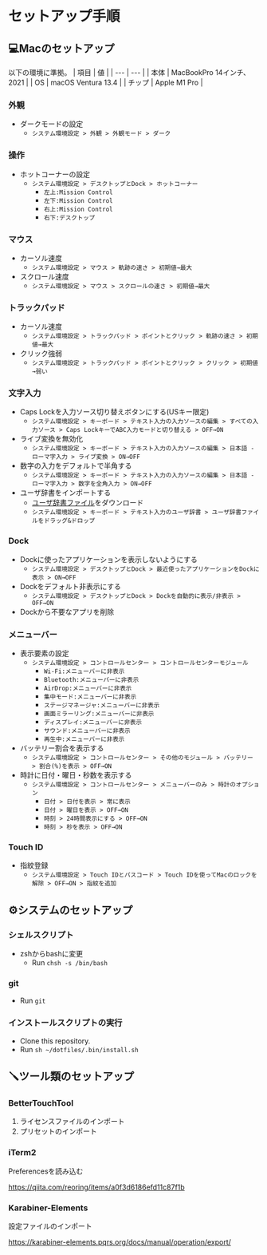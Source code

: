 # セットアップ手順
## 💻Macのセットアップ
以下の環境に準拠。
| 項目 | 値 |
| --- | --- |
| 本体 | MacBookPro 14インチ、2021 |
| OS | macOS Ventura 13.4 |
| チップ | Apple M1 Pro |

### 外観
- ダークモードの設定
  - `システム環境設定 > 外観 > 外観モード > ダーク`

### 操作
- ホットコーナーの設定
  - `システム環境設定 > デスクトップとDock > ホットコーナー`
    - `左上:Mission Control`
    - `左下:Mission Control`
    - `右上:Mission Control`
    - `右下:デスクトップ`

### マウス
- カーソル速度
  - `システム環境設定 > マウス > 軌跡の速さ > 初期値→最大`
- スクロール速度
  - `システム環境設定 > マウス > スクロールの速さ > 初期値→最大`

### トラックパッド
- カーソル速度
  - `システム環境設定 > トラックパッド > ポイントとクリック > 軌跡の速さ > 初期値→最大`
- クリック強弱
  - `システム環境設定 > トラックパッド > ポイントとクリック > クリック > 初期値→弱い`

### 文字入力
- Caps Lockを入力ソース切り替えボタンにする(USキー限定)
  - `システム環境設定 > キーボード > テキスト入力の入力ソースの編集 > すべての入力ソース > Caps LockキーでABC入力モードと切り替える > OFF→ON`
- ライブ変換を無効化
  - `システム環境設定 > キーボード > テキスト入力の入力ソースの編集 > 日本語 - ローマ字入力 > ライブ変換 > ON→OFF`
- 数字の入力をデフォルトで半角する
  - `システム環境設定 > キーボード > テキスト入力の入力ソースの編集 > 日本語 - ローマ字入力 > 数字を全角入力 > ON→OFF`
- ユーザ辞書をインポートする
  - [ユーザ辞書ファイル](https://github.com/umechanhika/dotfiles/blob/main/.config/text-substitutions-mac.plist)をダウンロード
  - `システム環境設定 > キーボード > テキスト入力のユーザ辞書 > ユーザ辞書ファイルをドラッグ&ドロップ`

### Dock
- Dockに使ったアプリケーションを表示しないようにする
  - `システム環境設定 > デスクトップとDock > 最近使ったアプリケーションをDockに表示 > ON→OFF`
- Dockをデフォルト非表示にする
  - `システム環境設定 > デスクトップとDock > Dockを自動的に表示/非表示 > OFF→ON`
- Dockから不要なアプリを削除

### メニューバー
- 表示要素の設定
  - `システム環境設定 > コントロールセンター > コントロールセンターモジュール`
    - `Wi-Fi:メニューバーに非表示` 
    - `Bluetooth:メニューバーに非表示`
    - `AirDrop:メニューバーに非表示`
    - `集中モード:メニューバーに非表示`
    - `ステージマネージャ:メニューバーに非表示`
    - `画面ミラーリング:メニューバーに非表示`
    - `ディスプレイ:メニューバーに非表示`
    - `サウンド:メニューバーに非表示`
    - `再生中:メニューバーに非表示`
- バッテリー割合を表示する
  - `システム環境設定 > コントロールセンター > その他のモジュール > バッテリー > 割合(%)を表示 > OFF→ON`
- 時計に日付・曜日・秒数を表示する
  - `システム環境設定 > コントロールセンター > メニューバーのみ > 時計のオプション`
    - `日付 > 日付を表示 > 常に表示`
    - `日付 > 曜日を表示 > OFF→ON`
    - `時刻 > 24時間表示にする > OFF→ON`
    - `時刻 > 秒を表示 > OFF→ON`

### Touch ID
- 指紋登録
  - `システム環境設定 > Touch IDとパスコード > Touch IDを使ってMacのロックを解除 > OFF→ON > 指紋を追加`

## ⚙️システムのセットアップ
### シェルスクリプト
- zshからbashに変更
  - Run `chsh -s /bin/bash`

### git
- Run `git`

### インストールスクリプトの実行
- Clone this repository.
- Run `sh ~/dotfiles/.bin/install.sh`

## 🪛ツール類のセットアップ
### BetterTouchTool
1. ライセンスファイルのインポート
2. プリセットのインポート

### iTerm2
Preferencesを読み込む

https://qiita.com/reoring/items/a0f3d6186efd11c87f1b

### Karabiner-Elements
設定ファイルのインポート

https://karabiner-elements.pqrs.org/docs/manual/operation/export/

